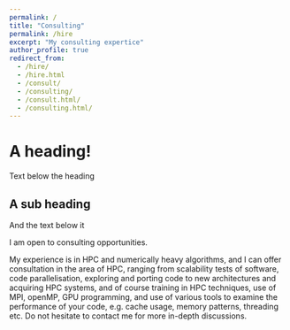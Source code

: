 ```yaml
---
permalink: /
title: "Consulting"
permalink: /hire
excerpt: "My consulting expertice"
author_profile: true
redirect_from: 
  - /hire/
  - /hire.html
  - /consult/
  - /consulting/
  - /consult.html/
  - /consulting.html/
---
```



A heading!
======

Text below the heading

A sub heading
------

And the text below it






I am open to consulting opportunities.

My experience is in HPC and numerically heavy algorithms, and I can offer consultation in the area of HPC, ranging from scalability tests of software, code parallelisation, exploring and porting code to new architectures and acquiring HPC systems, and of course training in HPC techniques, use of MPI, openMP, GPU programming, and use of various tools to examine the performance of your code, e.g. cache usage, memory patterns, threading etc.
Do not hesitate to contact me for more in-depth discussions.


